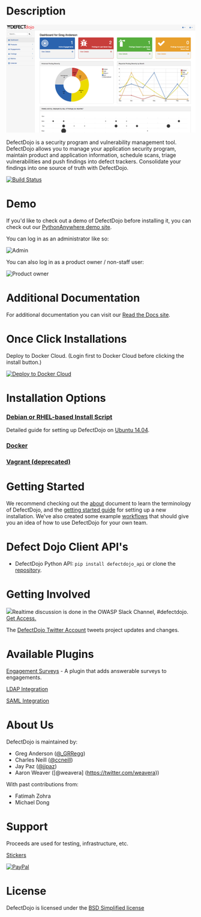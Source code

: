 # Description

![Screenshot of DefectDojo](./doc/img/screenshot1.png)

DefectDojo is a security program and vulnerability management tool. DefectDojo allows you to manage your application security program, maintain product and application information, schedule scans, triage vulnerabilities and push findings into defect trackers. Consolidate your findings into one source of truth with DefectDojo.

[![Build Status](https://travis-ci.org/OWASP/django-DefectDojo.svg?branch=master)](https://travis-ci.org/OWASP/django-DefectDojo)

# Demo

If you'd like to check out a demo of DefectDojo before installing it, you can
check out our [PythonAnywhere demo site](http://defectdojo.pythonanywhere.com/).

You can log in as an administrator like so:

![Admin](https://inventropy.us/dd/admin.png)

You can also log in as a product owner / non-staff user:

![Product owner](https://inventropy.us/dd/owner.png)

# Additional Documentation

For additional documentation you can visit our [Read the Docs site](http://defectdojo.readthedocs.io/).

# Once Click Installations

Deploy to Docker Cloud. (Login first to Docker Cloud before clicking the install button.)

[![Deploy to Docker Cloud](https://files.cloud.docker.com/images/deploy-to-dockercloud.svg)](https://cloud.docker.com/stack/deploy/?repo=https://github.com/aaronweaver/docker-DefectDojo)

# Installation Options

### [Debian or RHEL-based Install Script](./doc/install_bash.md)
Detailed guide for setting up DefectDojo on
[Ubuntu 14.04](https://github.com/rackerlabs/django-DefectDojo/wiki/DefectDojo-Installation-Guide---Ubuntu-Desktop-14.04).

### [Docker](http://defectdojo.readthedocs.io/en/latest/getting-started.html#docker-local-install)

### [Vagrant (deprecated)](./doc/install_vagrant.md)

# Getting Started

We recommend checking out the [about](./doc/about.md) document to learn the
terminology of DefectDojo, and the
[getting started guide](./doc/getting_started.md) for setting up a new
installation. We've also created some example [workflows](./doc/workflows.md)
that should give you an idea of how to use DefectDojo for your own team.

# Defect Dojo Client API's

- DefectDojo Python API: `pip install defectdojo_api` or clone the [repository](https://github.com/aaronweaver/defectdojo_api).

# Getting Involved

<img src="https://github.com/devGregA/django-DefectDojo/blob/master/doc/img/slack_rgb.png" width="48">Realtime discussion is done in the OWASP Slack Channel, #defectdojo. [Get Access.](https://owasp.herokuapp.com/)



The [DefectDojo Twitter Account](https://twitter.com/defect_dojo) tweets project updates and changes.

# Available Plugins

[Engagement Surveys](https://github.com/grendel513/defectDojo-engagement-survey) - A plugin that adds answerable surveys to engagements.

[LDAP Integration](https://pythonhosted.org/django-auth-ldap/)

[SAML Integration](https://pypi.python.org/pypi/djangosaml2/)


# About Us

DefectDojo is maintained by:

- Greg Anderson ([@\_GRRegg](https://twitter.com/_GRRegg))
- Charles Neill ([@ccneill](https://twitter.com/ccneill))
- Jay Paz ([@jjpaz](https://twitter.com/jjpaz))
- Aaron Weaver ([@weavera] (https://twitter.com/weavera))

With past contributions from:

- Fatimah Zohra
- Michael Dong

# Support

Proceeds are used for testing, infrastructure, etc.

[Stickers](https://www.stickermule.com/en/marketplace/tags/defectdojo)

[![PayPal](https://www.paypalobjects.com/en_US/i/btn/btn_donate_SM.gif)](https://www.paypal.com/cgi-bin/webscr?cmd=_donations&business=paypal%40owasp%2eorg&lc=US&item_name=OWASP%20DefectDojo&no_note=0&currency_code=USD&bn=PP%2dDonationsBF)

# License

DefectDojo is licensed under the [BSD Simplified license](LICENSE.md)
